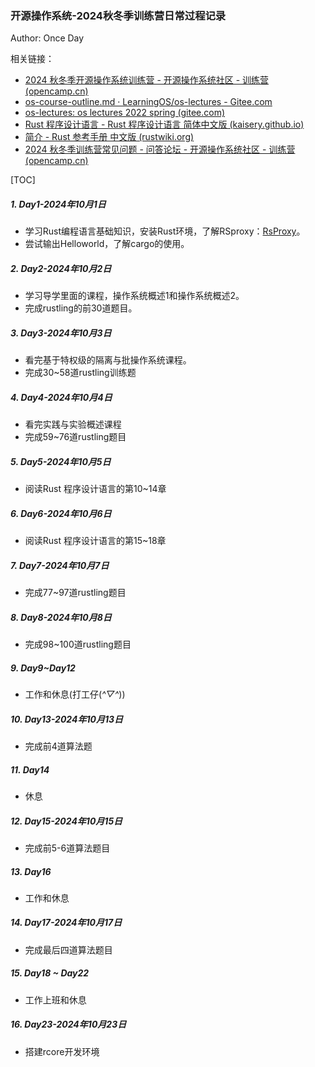 ### 开源操作系统-2024秋冬季训练营日常过程记录

Author: Once Day

相关链接：

- [2024 秋冬季开源操作系统训练营 - 开源操作系统社区 - 训练营 (opencamp.cn)](https://opencamp.cn/os2edu/camp/2024fall)
- [os-course-outline.md · LearningOS/os-lectures - Gitee.com](https://gitee.com/learning-os/os-lectures/blob/master/os-course-outline.md)
- [os-lectures: os lectures 2022 spring (gitee.com)](https://gitee.com/learning-os/os-lectures#/learning-os/os-lectures/blob/master/os-course-outline.md)
- [Rust 程序设计语言 - Rust 程序设计语言 简体中文版 (kaisery.github.io)](https://kaisery.github.io/trpl-zh-cn/title-page.html)
- [简介 - Rust 参考手册 中文版 (rustwiki.org)](https://rustwiki.org/zh-CN/reference/introduction.html)
- [2024 秋冬季训练营常见问题 - 问答论坛 - 开源操作系统社区 - 训练营 (opencamp.cn)](https://opencamp.cn/os2edu/bbs/1382)

[TOC]

##### 1. Day1-2024年10月1日

- 学习Rust编程语言基础知识，安装Rust环境，了解RSproxy：[RsProxy](https://rsproxy.cn/)。
- 尝试输出Helloworld，了解cargo的使用。

##### 2. Day2-2024年10月2日

- 学习导学里面的课程，操作系统概述1和操作系统概述2。
- 完成rustling的前30道题目。

##### 3. Day3-2024年10月3日

- 看完基于特权级的隔离与批操作系统课程。
- 完成30~58道rustling训练题

##### 4. Day4-2024年10月4日

- 看完实践与实验概述课程
- 完成59~76道rustling题目

##### 5. Day5-2024年10月5日

- 阅读Rust 程序设计语言的第10~14章

##### 6. Day6-2024年10月6日

- 阅读Rust 程序设计语言的第15~18章

##### 7. Day7-2024年10月7日

- 完成77~97道rustling题目

##### 8. Day8-2024年10月8日

- 完成98~100道rustling题目

##### 9. Day9~Day12

- 工作和休息(打工仔(*^▽^*))

##### 10. Day13-2024年10月13日

- 完成前4道算法题

##### 11. Day14

- 休息

##### 12. Day15-2024年10月15日

- 完成前5-6道算法题目

##### 13. Day16

- 工作和休息

##### 14. Day17-2024年10月17日

- 完成最后四道算法题目

##### 15. Day18 ~ Day22

- 工作上班和休息

##### 16. Day23-2024年10月23日

- 搭建rcore开发环境
